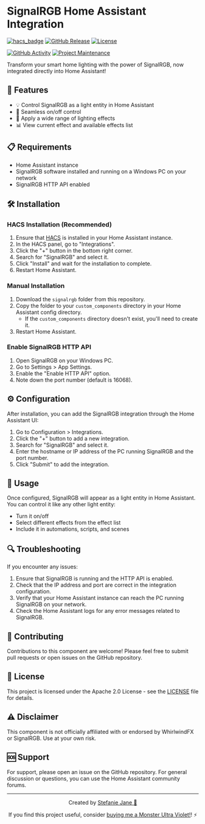 # SignalRGB Home Assistant Integration

[![hacs_badge](https://img.shields.io/badge/HACS-Custom-orange.svg)](https://github.com/custom-components/hacs)
[![GitHub Release][releases-shield]][releases]
[![License][license-shield]](LICENSE)

[![GitHub Activity][commits-shield]][commits]
[![Project Maintenance][maintenance-shield]][user_profile]

Transform your smart home lighting with the power of SignalRGB, now integrated directly into Home Assistant!

## 🌟 Features

- 💡 Control SignalRGB as a light entity in Home Assistant
- 🔌 Seamless on/off control
- 🎨 Apply a wide range of lighting effects
- 📊 View current effect and available effects list

## 📋 Requirements

- Home Assistant instance
- SignalRGB software installed and running on a Windows PC on your network
- SignalRGB HTTP API enabled

## 🛠️ Installation

### HACS Installation (Recommended)

1. Ensure that [HACS](https://hacs.xyz/) is installed in your Home Assistant instance.
2. In the HACS panel, go to "Integrations".
3. Click the "+" button in the bottom right corner.
4. Search for "SignalRGB" and select it.
5. Click "Install" and wait for the installation to complete.
6. Restart Home Assistant.

### Manual Installation

1. Download the `signalrgb` folder from this repository.
2. Copy the folder to your `custom_components` directory in your Home Assistant config directory.
   - If the `custom_components` directory doesn't exist, you'll need to create it.
3. Restart Home Assistant.

### Enable SignalRGB HTTP API

1. Open SignalRGB on your Windows PC.
2. Go to Settings > App Settings.
3. Enable the "Enable HTTP API" option.
4. Note down the port number (default is 16068).

## ⚙️ Configuration

After installation, you can add the SignalRGB integration through the Home Assistant UI:

1. Go to Configuration > Integrations.
2. Click the "+" button to add a new integration.
3. Search for "SignalRGB" and select it.
4. Enter the hostname or IP address of the PC running SignalRGB and the port number.
5. Click "Submit" to add the integration.

## 🚀 Usage

Once configured, SignalRGB will appear as a light entity in Home Assistant. You can control it like any other light entity:

- Turn it on/off
- Select different effects from the effect list
- Include it in automations, scripts, and scenes

## 🔍 Troubleshooting

If you encounter any issues:

1. Ensure that SignalRGB is running and the HTTP API is enabled.
2. Check that the IP address and port are correct in the integration configuration.
3. Verify that your Home Assistant instance can reach the PC running SignalRGB on your network.
4. Check the Home Assistant logs for any error messages related to SignalRGB.

## 🤝 Contributing

Contributions to this component are welcome! Please feel free to submit pull requests or open issues on the GitHub repository.

## 📄 License

This project is licensed under the Apache 2.0 License - see the [LICENSE](LICENSE) file for details.

## ⚠️ Disclaimer

This component is not officially affiliated with or endorsed by WhirlwindFX or SignalRGB. Use at your own risk.

## 🆘 Support

For support, please open an issue on the GitHub repository. For general discussion or questions, you can use the Home Assistant community forums.

---

<div align="center">

Created by [Stefanie Jane 🌠](https://github.com/hyperb1iss)

If you find this project useful, consider [buying me a Monster Ultra Violet!](https://ko-fi.com/hyperb1iss)! ⚡️

</div>

[commits-shield]: https://img.shields.io/github/commit-activity/y/custom-components/signalrgb.svg
[commits]: https://github.com/custom-components/signalrgb/commits/main
[license-shield]: https://img.shields.io/github/license/custom-components/signalrgb.svg
[maintenance-shield]: https://img.shields.io/badge/maintainer-%40YourGitHubUsername-blue.svg
[releases-shield]: https://img.shields.io/github/release/custom-components/signalrgb.svg
[releases]: https://github.com/custom-components/signalrgb/releases
[user_profile]: https://github.com/hyperb1iss

